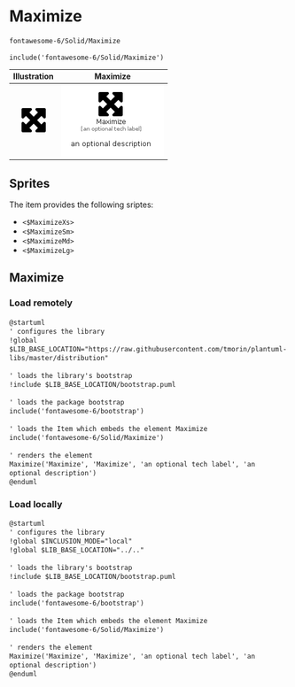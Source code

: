 # Maximize


```text
fontawesome-6/Solid/Maximize
```

```text
include('fontawesome-6/Solid/Maximize')
```



| Illustration | Maximize |
| :---: | :---: |
| ![illustration for Illustration](../../fontawesome-6/Solid/Maximize.png) | ![illustration for Maximize](../../fontawesome-6/Solid/Maximize.Local.png) |



## Sprites
The item provides the following sriptes:

- `<$MaximizeXs>`
- `<$MaximizeSm>`
- `<$MaximizeMd>`
- `<$MaximizeLg>`





## Maximize

### Load remotely
```plantuml
@startuml
' configures the library
!global $LIB_BASE_LOCATION="https://raw.githubusercontent.com/tmorin/plantuml-libs/master/distribution"

' loads the library's bootstrap
!include $LIB_BASE_LOCATION/bootstrap.puml

' loads the package bootstrap
include('fontawesome-6/bootstrap')

' loads the Item which embeds the element Maximize
include('fontawesome-6/Solid/Maximize')

' renders the element
Maximize('Maximize', 'Maximize', 'an optional tech label', 'an optional description')
@enduml
```

### Load locally
```plantuml
@startuml
' configures the library
!global $INCLUSION_MODE="local"
!global $LIB_BASE_LOCATION="../.."

' loads the library's bootstrap
!include $LIB_BASE_LOCATION/bootstrap.puml

' loads the package bootstrap
include('fontawesome-6/bootstrap')

' loads the Item which embeds the element Maximize
include('fontawesome-6/Solid/Maximize')

' renders the element
Maximize('Maximize', 'Maximize', 'an optional tech label', 'an optional description')
@enduml
```

